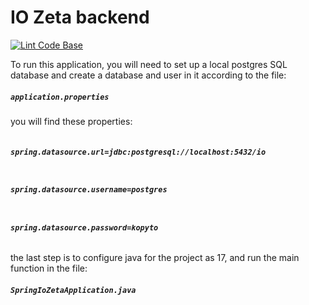 <h1>IO Zeta backend</h1>

[![Lint Code Base](https://github.com/MCjasiux/Spring_IOZeta/actions/workflows/super-linter.yml/badge.svg)](https://github.com/MCjasiux/Spring_IOZeta/actions/workflows/super-linter.yml)

To run this application, you will need to set up a local postgres SQL
database and create a database and user in it according to the file:
<h5><strong><code>application.properties</code></strong></h5>

you will find these properties:

<h6><strong><code>
spring.datasource.url=jdbc:postgresql://localhost:5432/io
</code></strong></h6>
<h6><strong><code>
spring.datasource.username=postgres
</code></strong></h6>
<h6><strong><code>
spring.datasource.password=kopyto
</code></strong></h6>

the last step is to configure java for the project as 17, and run the main function in the file:

<h5><strong><code>SpringIoZetaApplication.java</code></strong></h5>
